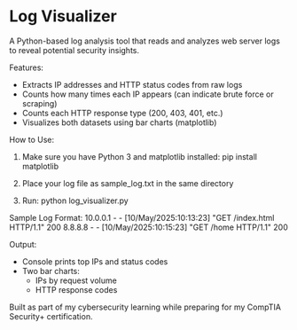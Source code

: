 # Log Visualizer

A Python-based log analysis tool that reads and analyzes web server logs to reveal potential security insights.

Features:
- Extracts IP addresses and HTTP status codes from raw logs
- Counts how many times each IP appears (can indicate brute force or scraping)
- Counts each HTTP response type (200, 403, 401, etc.)
- Visualizes both datasets using bar charts (matplotlib)

How to Use:
1. Make sure you have Python 3 and matplotlib installed:
   pip install matplotlib

2. Place your log file as sample_log.txt in the same directory

3. Run:
   python log_visualizer.py

Sample Log Format:
10.0.0.1 - - [10/May/2025:10:13:23] "GET /index.html HTTP/1.1" 200
8.8.8.8 - - [10/May/2025:10:15:23] "GET /home HTTP/1.1" 200

Output:
- Console prints top IPs and status codes
- Two bar charts:
  - IPs by request volume
  - HTTP response codes

Built as part of my cybersecurity learning while preparing for my CompTIA Security+ certification.
